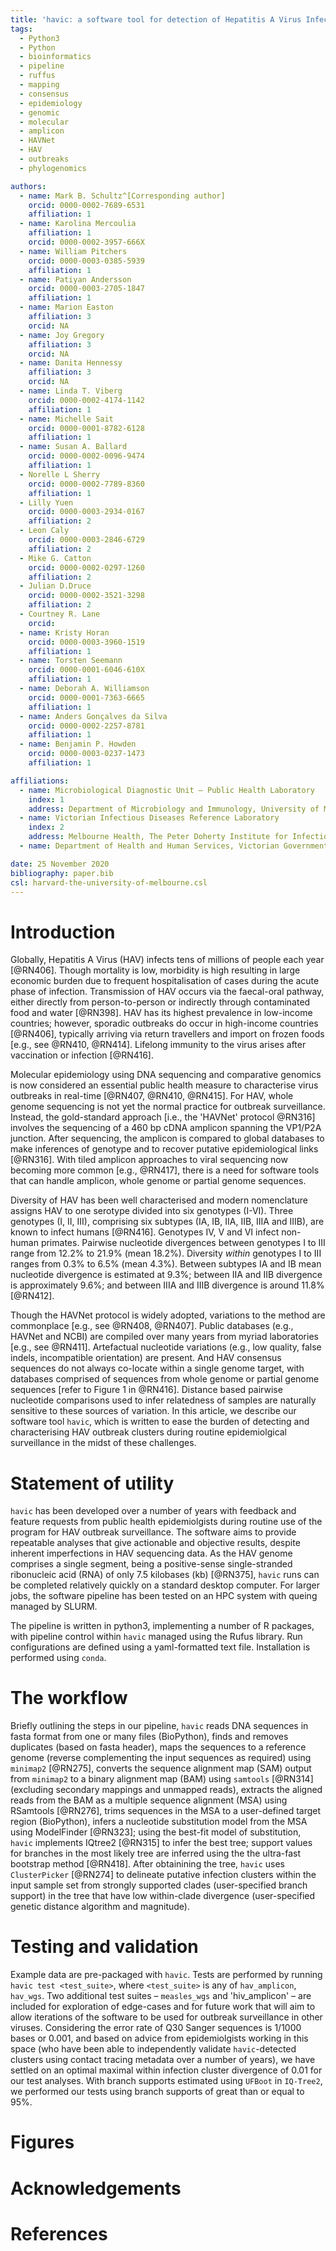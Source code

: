```yaml
---
title: 'havic: a software tool for detection of Hepatitis A Virus Infection Clusters from clinical cDNA sequences'
tags:
  - Python3
  - Python
  - bioinformatics
  - pipeline
  - ruffus
  - mapping
  - consensus
  - epidemiology
  - genomic
  - molecular
  - amplicon
  - HAVNet
  - HAV
  - outbreaks
  - phylogenomics

authors:
  - name: Mark B. Schultz^[Corresponding author]
    orcid: 0000-0002-7689-6531
    affiliation: 1
  - name: Karolina Mercoulia
    affiliation: 1
    orcid: 0000-0002-3957-666X
  - name: William Pitchers
    orcid: 0000-0003-0385-5939
    affiliation: 1
  - name: Patiyan Andersson
    orcid: 0000-0003-2705-1847
    affiliation: 1
  - name: Marion Easton
    affiliation: 3
    orcid: NA
  - name: Joy Gregory
    affiliation: 3
    orcid: NA
  - name: Danita Hennessy
    affiliation: 3
    orcid: NA
  - name: Linda T. Viberg
    orcid: 0000-0002-4174-1142
    affiliation: 1
  - name: Michelle Sait
    orcid: 0000-0001-8782-6128
    affiliation: 1
  - name: Susan A. Ballard
    orcid: 0000-0002-0096-9474
    affiliation: 1
  - Norelle L Sherry
    orcid: 0000-0002-7789-8360
    affiliation: 1
  - Lilly Yuen
    orcid: 0000-0003-2934-0167
    affiliation: 2
  - Leon Caly
    orcid: 0000-0003-2846-6729
    affiliation: 2
  - Mike G. Catton
    orcid: 0000-0002-0297-1260
    affiliation: 2
  - Julian D.Druce
    orcid: 0000-0002-3521-3298
    affiliation: 2
  - Courtney R. Lane
    orcid: 
  - name: Kristy Horan
    orcid: 0000-0003-3960-1519
    affiliation: 1
  - name: Torsten Seemann
    orcid: 0000-0001-6046-610X
    affiliation: 1
  - name: Deborah A. Williamson
    orcid: 0000-0001-7363-6665
    affiliation: 1
  - name: Anders Gonçalves da Silva
    orcid: 0000-0002-2257-8781
    affiliation: 1
  - name: Benjamin P. Howden
    orcid: 0000-0003-0237-1473
    affiliation: 1

affiliations:
  - name: Microbiological Diagnostic Unit – Public Health Laboratory
    index: 1
    address: Department of Microbiology and Immunology, University of Melbourne at The Peter Doherty Institute for Infection and Immunity, 792 Elizabeth Street, Melbourne, Victoria, Australia, 3000
  - name: Victorian Infectious Diseases Reference Laboratory
    index: 2
    address: Melbourne Health, The Peter Doherty Institute for Infection and Immunity, 792 Elizabeth Street, Melbourne, Victoria, Australia, 3000
  - name: Department of Health and Human Services, Victorian Government, Australia

date: 25 November 2020
bibliography: paper.bib
csl: harvard-the-university-of-melbourne.csl
---
```


# Introduction

Globally, Hepatitis A Virus (HAV) infects tens of millions of people each year [@RN406].  Though mortality is low, morbidity is high resulting in large economic burden due to frequent hospitalisation of cases during the acute phase of infection.  Transmission of HAV occurs via the faecal-oral pathway, either directly from person-to-person or indirectly through contaminated food and water [@RN398].  HAV has its highest prevalence in low-income countries; however, sporadic outbreaks do occur in high-income countries [@RN406], typically arriving via return travellers and import on frozen foods [e.g., see @RN410, @RN414].  Lifelong immunity to the virus arises after vaccination or infection [@RN416].  

Molecular epidemiology using DNA sequencing and comparative genomics is now considered an essential public health measure to characterise virus outbreaks in real-time [@RN407, @RN410, @RN415].  For HAV, whole genome sequencing is not yet the normal practice for outbreak surveillance.  Instead, the gold-standard approach [i.e., the 'HAVNet' protocol @RN316] involves the sequencing of a 460 bp cDNA amplicon spanning the VP1/P2A junction.  After sequencing, the amplicon is compared to global databases to make inferences of genotype and to recover putative epidemiological links [@RN316].  With tiled amplicon approaches to viral sequencing now becoming more common [e.g., @RN417], there is a need for software tools that can handle amplicon, whole genome or partial genome sequences.  

Diversity of HAV has been well characterised and modern nomenclature assigns HAV to one serotype divided into six genotypes (I-VI).  Three genotypes (I, II, III), comprising six subtypes (IA, IB, IIA, IIB, IIIA and IIIB), are known to infect humans [@RN416].  Genotypes IV, V and VI infect non-human primates.  Pairwise nucleotide divergences between genotypes I to III range from 12.2% to 21.9% (mean 18.2%).  Diversity _within_ genotypes I to III ranges from 0.3% to 6.5% (mean 4.3%). Between subtypes IA and IB mean nucleotide divergence is estimated at 9.3%; between IIA and IIB divergence is approximately 9.6%; and between IIIA and IIIB divergence is around 11.8% [@RN412].  

Though the HAVNet protocol is widely adopted, variations to the method are commonplace [e.g., see @RN408, @RN407].  Public databases (e.g., HAVNet and NCBI) are compiled over many years from myriad laboratories [e.g., see @RN411].  Artefactual nucleotide variations (e.g., low quality, false indels, incompatible orientation) are present.  And HAV consensus sequences do not always co-locate within a single genome target, with databases comprised of sequences from whole genome or partial genome sequences [refer to Figure 1 in @RN416].  Distance based pairwise nucleotide comparisons used to infer relatedness of samples are naturally sensitive to these sources of variation.  In this article, we describe our software tool `havic`, which is written to ease the burden of detecting and characterising HAV outbreak clusters during routine epidemiolgical surveillance in the midst of these challenges.

# Statement of utility

`havic` has been developed over a number of years with feedback and feature requests from public health epidemiolgists during routine use of the program for HAV outbreak surveillance.  The software aims to provide repeatable analyses that give actionable and objective results, despite inherent imperfections in HAV sequencing data.  As the HAV genome comprises a single segment, being a positive-sense single-stranded ribonucleic acid (RNA) of only 7.5 kilobases (kb) [@RN375], `havic` runs can be completed relatively quickly on a standard desktop computer.  For larger jobs, the software pipeline has been tested on an HPC system with queing managed by SLURM.  

The pipeline is written in python3, implementing a number of R packages, with pipeline control within `havic` managed using the Rufus library.  Run configurations are defined using a yaml-formatted text file.  Installation is performed using `conda`.  

# The workflow

Briefly outlining the steps in our pipeline, `havic` reads DNA sequences in fasta format from one or many files (BioPython), finds and removes duplicates (based on fasta header), maps the sequences to a reference genome (reverse complementing the input sequences as required) using `minimap2` [@RN275], converts the sequence alignment map (SAM) output from `minimap2` to a binary alignment map (BAM) using `samtools` [@RN314] (excluding secondary mappings and unmapped reads), extracts the aligned reads from the BAM as a multiple sequence alignment (MSA) using RSamtools [@RN276], trims sequences in the MSA to a user-defined target region (BioPython), infers a nucleotide substitution model from the MSA using ModelFinder [@RN323]; using the best-fit model of substitution, `havic` implements IQtree2 [@RN315] to infer the best tree; support values for branches in the most likely tree are inferred using the the ultra-fast bootstrap method [@RN418].  After obtainining the tree, `havic` uses `ClusterPicker` [@RN274] to delineate putative infection clusters within the input sample set from strongly supported clades (user-specified branch support) in the tree that have low within-clade divergence (user-specified genetic distance algorithm and magnitude).

# Testing and validation

Example data are pre-packaged with `havic`.  Tests are performed by running `havic test <test_suite>`, where `<test_suite>` is any of `hav_amplicon`, `hav_wgs`.  Two additional test suites – `measles_wgs` and 'hiv_amplicon' – are included for exploration of edge-cases and for future work that will aim to allow iterations of the software to be used for outbreak surveillance in other viruses.  Considering the error rate of Q30 Sanger sequences is 1/1000 bases or 0.001, and based on advice from epidemiolgists working in this space (who have been able to independently validate `havic`-detected clusters using contact tracing metadata over a number of years), we have settled on an optimal maximal within infection cluster divergence of 0.01 for our test analyses.  With branch supports estimated using `UFBoot` in `IQ-Tree2`, we performed our tests using branch supports of great than or equal to 95%.

# Figures


# Acknowledgements


# References

